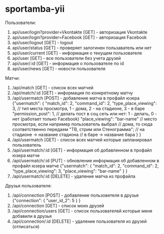 sportamba-yii
=============

Пользователи:
1. api/user/login?provider=Vkontakte [GET] - авторизация Vkontakte
2. api/user/login?provider=Facebook  [GET] - авторизация Facebook
3. api/user/logout                   [GET] - logout
3. api/user/status                   [GET] - проверяет залогинен пользаватель или нет
4. api/user/current                  [GET] - информация о текущем пользователе
5. api/user                          [GET] - все пользователи без учета друзей
6. api/user/:id                      [GET] - информация о пользователе по id
7. api/user/news                     [GET] - новости пользователя

Матчи:
1. /api/match     [GET]  - список всех матчей
2. /api/match/:id [GET]  - информация по конкретному матчу
3. /api/usermatch [POST] - добавление матча в профайл юзера
    {"usermatch": {
            "match_id": 2,
            "command_id": 2,
            "type_place_viewing": 3, // тип места просмотра, 1 - дома, 2 - на стадионе, 3 - в баре
            "permission_post": 1, // делать пост в соц сеть или нет: 1 - делать, 0 - нет (работает только Facebook)
            "place_viewing": "bar-name" // место просмотра, если например пользователь выбрал
                                        // дома, то сюда соответственно передаем "ТВ, стрим или Стенограмма";
                                        // на стадионе -> название стадиона
                                        // в баре -> название бара
        }
    }
4. /api/usermatch      [GET] - список всех матчей которые запланировал пользователь
5. /api/usermatch/:id  [GET] - информация об добавленном в профайл юзера матче
6. /api/usermatch/:id  [PUT] - обновление информация об добавленном в профайл юзера матче
    {"usermatch": {
            "match_id": 2,
            "command_id": 2,
            "type_place_viewing": 3,
            "place_viewing": "bar-name"
        }
    }
7. /api/usermatch/:id  [DELETE] - удаление матча из профайла

Друзья пользователя:
1. /api/connection           [POST] - добавление пользоветеля в друзья
    {"connection": {
            "user_id_2": 5
        }
    }
2. /api/connection            [GET] - список моих друзей
3. /api/connection/users      [GET] - список пользователей которые меня добавили в друзья
4. /api/connection/:id        [DELETE] - удаление пользователя из друзей (отписаться)
